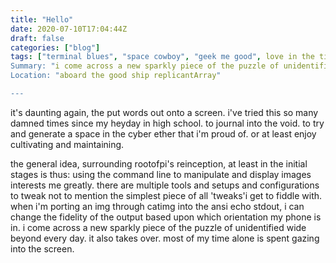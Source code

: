 ```yaml
---
title: "Hello"
date: 2020-07-10T17:04:44Z
draft: false
categories: ["blog"]
tags: ["terminal blues", "space cowboy", "geek me good", love in the time of COVID19"]
Summary: "i come across a new sparkly piece of the puzzle of unidentified wide beyond every day. it also takes over. most of my time alone is spent gazing into the screen."
Location: "aboard the good ship replicantArray"

---
```



it's daunting again, the put words out onto a screen. i've tried this so many damned times since my heyday in high school. to journal into the void. to try and generate a space in the cyber ether that i'm proud of. or at least enjoy cultivating and maintaining. 
   
the general idea, surrounding rootofpi's reinception, at least in the initial stages is thus: using the command line to manipulate and display images interests me greatly. there are multiple tools and setups and configurations to tweak not to mention the simplest piece of all 'tweaks'i get to fiddle with. when i'm porting an img through catimg into the ansi echo stdout, i can change the fidelity of the output based upon which orientation my phone is in. i come across a new sparkly piece of the puzzle of unidentified wide beyond every day. it also takes over. most of my time alone is spent gazing into the screen. 
